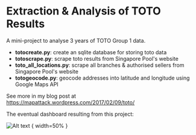# Extraction & Analysis of TOTO Results

A mini-project to analyse 3 years of TOTO Group 1 data.

   * __totocreate.py__: create an sqlite database for storing toto data
   * __totoscrape.py__: scrape toto results from Singapore Pool's website
   * __toto_all_locations.py__: scrape all branches & authorised sellers from Singapore Pool's website
   * __totogeocode.py__: geocode addresses into latitude and longitude using Google Maps API

See more in my blog post at https://mapattack.wordpress.com/2017/02/09/toto/

The eventual dashboard resulting from this project:

![Alt text](https://github.com/mapattacker/toto/blob/master/how-to-win-a-toto-jackpot.jpg) { width=50% }
